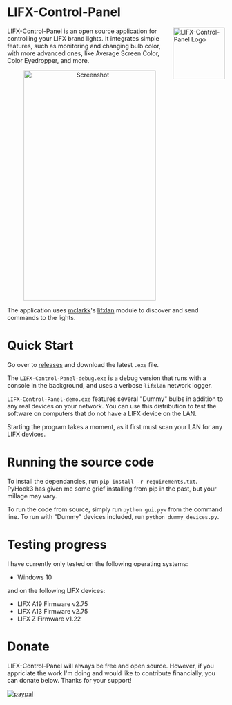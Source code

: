 # LIFX-Control-Panel 

<img align="right" width="120" height="120"
     title="LIFX-Control-Panel Logo" src="https://raw.githubusercontent.com/samclane/LIFX-Control-Panel/master/icon.png">
     
LIFX-Control-Panel is an open source application for controlling your LIFX brand lights. It integrates simple features, 
such as monitoring and changing bulb color, with more advanced ones, like Average Screen Color, Color Eyedropper, and more.

<p align="center">
  <img src="https://raw.githubusercontent.com/samclane/LIFX-Control-Panel/master/screenshot.png" alt="Screenshot" width="306" height=533>
</p>

The application uses [mclarkk](https://github.com/mclarkk)'s [lifxlan](https://github.com/mclarkk/lifxlan) module to discover and send commands to the lights.

# Quick Start
Go over to [releases](https://github.com/samclane/LIFX-Control-Panel/releases) and download the latest `.exe` file.

The `LIFX-Control-Panel-debug.exe` is a debug version that runs with a console in the background, and uses a verbose
`lifxlan` network logger.

`LIFX-Control-Panel-demo.exe` features several "Dummy" bulbs in addition to any real devices on your network. You can use
this distribution to test the software on computers that do not have a LIFX device on the LAN. 

Starting the program takes a moment, as it first must scan your LAN for any LIFX devices. 

# Running the source code
To install the dependancies, run `pip install -r requirements.txt`. PyHook3 has given me some grief installing from pip
in the past, but your millage may vary. 

To run the code from source, simply run `python gui.pyw` from the command line. To run with "Dummy" devices included, 
run `python dummy_devices.py`.

# Testing progress
I have currently only tested on the following operating systems:
* Windows 10

and on the following LIFX devices:
* LIFX A19 Firmware v2.75
* LIFX A13 Firmware v2.75
* LIFX Z   Firmware v1.22

# Donate
LIFX-Control-Panel will always be free and open source. However, if you appriciate the work I'm doing and would like to contribute financially, you can donate below. Thanks for your support!

[![paypal](https://www.paypalobjects.com/en_US/i/btn/btn_donateCC_LG.gif)](https://www.paypal.me/sawyermclane)
